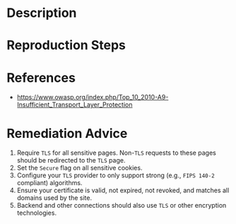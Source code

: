 # Description


# Reproduction Steps


# References

- https://www.owasp.org/index.php/Top_10_2010-A9-Insufficient_Transport_Layer_Protection


# Remediation Advice

1. Require `TLS` for all sensitive pages. Non-`TLS` requests to these pages should be redirected to the `TLS` page.
2. Set the `Secure` flag on all sensitive cookies.
3. Configure your `TLS` provider to only support strong (e.g., `FIPS 140-2` compliant) algorithms.
4. Ensure your certificate is valid, not expired, not revoked, and matches all domains used by the site.
5. Backend and other connections should also use `TLS` or other encryption technologies.